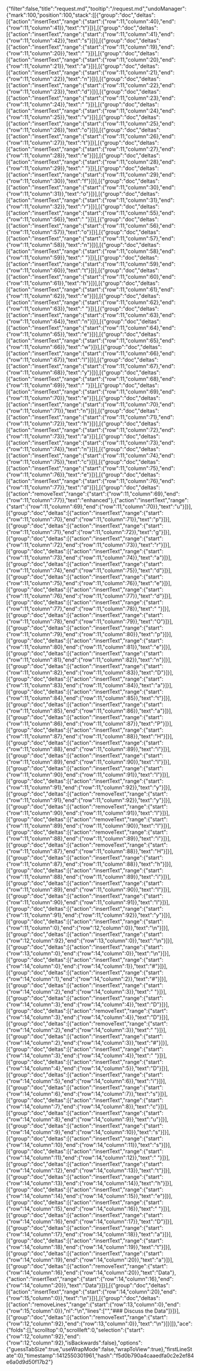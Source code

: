 {"filter":false,"title":"request.md","tooltip":"/request.md","undoManager":{"mark":100,"position":100,"stack":[[{"group":"doc","deltas":[{"action":"insertText","range":{"start":{"row":11,"column":40},"end":{"row":11,"column":41}},"text":"t"}]}],[{"group":"doc","deltas":[{"action":"insertText","range":{"start":{"row":11,"column":41},"end":{"row":11,"column":42}},"text":"s"}]}],[{"group":"doc","deltas":[{"action":"insertText","range":{"start":{"row":11,"column":19},"end":{"row":11,"column":20}},"text":" "}]}],[{"group":"doc","deltas":[{"action":"insertText","range":{"start":{"row":11,"column":20},"end":{"row":11,"column":21}},"text":"a"}]}],[{"group":"doc","deltas":[{"action":"insertText","range":{"start":{"row":11,"column":21},"end":{"row":11,"column":22}},"text":"n"}]}],[{"group":"doc","deltas":[{"action":"insertText","range":{"start":{"row":11,"column":22},"end":{"row":11,"column":23}},"text":"d"}]}],[{"group":"doc","deltas":[{"action":"insertText","range":{"start":{"row":11,"column":23},"end":{"row":11,"column":24}},"text":" "}]}],[{"group":"doc","deltas":[{"action":"insertText","range":{"start":{"row":11,"column":24},"end":{"row":11,"column":25}},"text":"v"}]}],[{"group":"doc","deltas":[{"action":"insertText","range":{"start":{"row":11,"column":25},"end":{"row":11,"column":26}},"text":"o"}]}],[{"group":"doc","deltas":[{"action":"insertText","range":{"start":{"row":11,"column":26},"end":{"row":11,"column":27}},"text":"t"}]}],[{"group":"doc","deltas":[{"action":"insertText","range":{"start":{"row":11,"column":27},"end":{"row":11,"column":28}},"text":"e"}]}],[{"group":"doc","deltas":[{"action":"insertText","range":{"start":{"row":11,"column":28},"end":{"row":11,"column":29}},"text":" "}]}],[{"group":"doc","deltas":[{"action":"insertText","range":{"start":{"row":11,"column":29},"end":{"row":11,"column":30}},"text":"f"}]}],[{"group":"doc","deltas":[{"action":"insertText","range":{"start":{"row":11,"column":30},"end":{"row":11,"column":31}},"text":"o"}]}],[{"group":"doc","deltas":[{"action":"insertText","range":{"start":{"row":11,"column":31},"end":{"row":11,"column":32}},"text":"r"}]}],[{"group":"doc","deltas":[{"action":"insertText","range":{"start":{"row":11,"column":55},"end":{"row":11,"column":56}},"text":" "}]}],[{"group":"doc","deltas":[{"action":"insertText","range":{"start":{"row":11,"column":56},"end":{"row":11,"column":57}},"text":"o"}]}],[{"group":"doc","deltas":[{"action":"insertText","range":{"start":{"row":11,"column":57},"end":{"row":11,"column":58}},"text":"n"}]}],[{"group":"doc","deltas":[{"action":"insertText","range":{"start":{"row":11,"column":58},"end":{"row":11,"column":59}},"text":" "}]}],[{"group":"doc","deltas":[{"action":"insertText","range":{"start":{"row":11,"column":59},"end":{"row":11,"column":60}},"text":"t"}]}],[{"group":"doc","deltas":[{"action":"insertText","range":{"start":{"row":11,"column":60},"end":{"row":11,"column":61}},"text":"h"}]}],[{"group":"doc","deltas":[{"action":"insertText","range":{"start":{"row":11,"column":61},"end":{"row":11,"column":62}},"text":"e"}]}],[{"group":"doc","deltas":[{"action":"insertText","range":{"start":{"row":11,"column":62},"end":{"row":11,"column":63}},"text":" "}]}],[{"group":"doc","deltas":[{"action":"insertText","range":{"start":{"row":11,"column":63},"end":{"row":11,"column":64}},"text":"n"}]}],[{"group":"doc","deltas":[{"action":"insertText","range":{"start":{"row":11,"column":64},"end":{"row":11,"column":65}},"text":"e"}]}],[{"group":"doc","deltas":[{"action":"insertText","range":{"start":{"row":11,"column":65},"end":{"row":11,"column":66}},"text":"w"}]}],[{"group":"doc","deltas":[{"action":"insertText","range":{"start":{"row":11,"column":66},"end":{"row":11,"column":67}},"text":"l"}]}],[{"group":"doc","deltas":[{"action":"insertText","range":{"start":{"row":11,"column":67},"end":{"row":11,"column":68}},"text":"y"}]}],[{"group":"doc","deltas":[{"action":"insertText","range":{"start":{"row":11,"column":68},"end":{"row":11,"column":69}},"text":" "}]}],[{"group":"doc","deltas":[{"action":"insertText","range":{"start":{"row":11,"column":69},"end":{"row":11,"column":70}},"text":"e"}]}],[{"group":"doc","deltas":[{"action":"insertText","range":{"start":{"row":11,"column":70},"end":{"row":11,"column":71}},"text":"n"}]}],[{"group":"doc","deltas":[{"action":"insertText","range":{"start":{"row":11,"column":71},"end":{"row":11,"column":72}},"text":"h"}]}],[{"group":"doc","deltas":[{"action":"insertText","range":{"start":{"row":11,"column":72},"end":{"row":11,"column":73}},"text":"a"}]}],[{"group":"doc","deltas":[{"action":"insertText","range":{"start":{"row":11,"column":73},"end":{"row":11,"column":74}},"text":"n"}]}],[{"group":"doc","deltas":[{"action":"insertText","range":{"start":{"row":11,"column":74},"end":{"row":11,"column":75}},"text":"c"}]}],[{"group":"doc","deltas":[{"action":"insertText","range":{"start":{"row":11,"column":75},"end":{"row":11,"column":76}},"text":"e"}]}],[{"group":"doc","deltas":[{"action":"insertText","range":{"start":{"row":11,"column":76},"end":{"row":11,"column":77}},"text":"d"}]}],[{"group":"doc","deltas":[{"action":"removeText","range":{"start":{"row":11,"column":69},"end":{"row":11,"column":77}},"text":"enhanced"},{"action":"insertText","range":{"start":{"row":11,"column":69},"end":{"row":11,"column":70}},"text":"u"}]}],[{"group":"doc","deltas":[{"action":"insertText","range":{"start":{"row":11,"column":70},"end":{"row":11,"column":71}},"text":"p"}]}],[{"group":"doc","deltas":[{"action":"insertText","range":{"start":{"row":11,"column":71},"end":{"row":11,"column":72}},"text":"g"}]}],[{"group":"doc","deltas":[{"action":"insertText","range":{"start":{"row":11,"column":72},"end":{"row":11,"column":73}},"text":"r"}]}],[{"group":"doc","deltas":[{"action":"insertText","range":{"start":{"row":11,"column":73},"end":{"row":11,"column":74}},"text":"a"}]}],[{"group":"doc","deltas":[{"action":"insertText","range":{"start":{"row":11,"column":74},"end":{"row":11,"column":75}},"text":"d"}]}],[{"group":"doc","deltas":[{"action":"insertText","range":{"start":{"row":11,"column":75},"end":{"row":11,"column":76}},"text":"e"}]}],[{"group":"doc","deltas":[{"action":"insertText","range":{"start":{"row":11,"column":76},"end":{"row":11,"column":77}},"text":"d"}]}],[{"group":"doc","deltas":[{"action":"insertText","range":{"start":{"row":11,"column":77},"end":{"row":11,"column":78}},"text":" "}]}],[{"group":"doc","deltas":[{"action":"insertText","range":{"start":{"row":11,"column":78},"end":{"row":11,"column":79}},"text":"O"}]}],[{"group":"doc","deltas":[{"action":"insertText","range":{"start":{"row":11,"column":79},"end":{"row":11,"column":80}},"text":"p"}]}],[{"group":"doc","deltas":[{"action":"insertText","range":{"start":{"row":11,"column":80},"end":{"row":11,"column":81}},"text":"e"}]}],[{"group":"doc","deltas":[{"action":"insertText","range":{"start":{"row":11,"column":81},"end":{"row":11,"column":82}},"text":"n"}]}],[{"group":"doc","deltas":[{"action":"insertText","range":{"start":{"row":11,"column":82},"end":{"row":11,"column":83}},"text":"D"}]}],[{"group":"doc","deltas":[{"action":"insertText","range":{"start":{"row":11,"column":83},"end":{"row":11,"column":84}},"text":"a"}]}],[{"group":"doc","deltas":[{"action":"insertText","range":{"start":{"row":11,"column":84},"end":{"row":11,"column":85}},"text":"t"}]}],[{"group":"doc","deltas":[{"action":"insertText","range":{"start":{"row":11,"column":85},"end":{"row":11,"column":86}},"text":"a"}]}],[{"group":"doc","deltas":[{"action":"insertText","range":{"start":{"row":11,"column":86},"end":{"row":11,"column":87}},"text":"P"}]}],[{"group":"doc","deltas":[{"action":"insertText","range":{"start":{"row":11,"column":87},"end":{"row":11,"column":88}},"text":"H"}]}],[{"group":"doc","deltas":[{"action":"insertText","range":{"start":{"row":11,"column":88},"end":{"row":11,"column":89}},"text":"i"}]}],[{"group":"doc","deltas":[{"action":"insertText","range":{"start":{"row":11,"column":89},"end":{"row":11,"column":90}},"text":"l"}]}],[{"group":"doc","deltas":[{"action":"insertText","range":{"start":{"row":11,"column":90},"end":{"row":11,"column":91}},"text":"l"}]}],[{"group":"doc","deltas":[{"action":"insertText","range":{"start":{"row":11,"column":91},"end":{"row":11,"column":92}},"text":"y"}]}],[{"group":"doc","deltas":[{"action":"removeText","range":{"start":{"row":11,"column":91},"end":{"row":11,"column":92}},"text":"y"}]}],[{"group":"doc","deltas":[{"action":"removeText","range":{"start":{"row":11,"column":90},"end":{"row":11,"column":91}},"text":"l"}]}],[{"group":"doc","deltas":[{"action":"removeText","range":{"start":{"row":11,"column":89},"end":{"row":11,"column":90}},"text":"l"}]}],[{"group":"doc","deltas":[{"action":"removeText","range":{"start":{"row":11,"column":88},"end":{"row":11,"column":89}},"text":"i"}]}],[{"group":"doc","deltas":[{"action":"removeText","range":{"start":{"row":11,"column":87},"end":{"row":11,"column":88}},"text":"H"}]}],[{"group":"doc","deltas":[{"action":"insertText","range":{"start":{"row":11,"column":87},"end":{"row":11,"column":88}},"text":"h"}]}],[{"group":"doc","deltas":[{"action":"insertText","range":{"start":{"row":11,"column":88},"end":{"row":11,"column":89}},"text":"i"}]}],[{"group":"doc","deltas":[{"action":"insertText","range":{"start":{"row":11,"column":89},"end":{"row":11,"column":90}},"text":"l"}]}],[{"group":"doc","deltas":[{"action":"insertText","range":{"start":{"row":11,"column":90},"end":{"row":11,"column":91}},"text":"l"}]}],[{"group":"doc","deltas":[{"action":"insertText","range":{"start":{"row":11,"column":91},"end":{"row":11,"column":92}},"text":"y"}]}],[{"group":"doc","deltas":[{"action":"insertText","range":{"start":{"row":11,"column":0},"end":{"row":12,"column":0}},"text":"\n"}]}],[{"group":"doc","deltas":[{"action":"insertText","range":{"start":{"row":12,"column":92},"end":{"row":13,"column":0}},"text":"\n"}]}],[{"group":"doc","deltas":[{"action":"insertText","range":{"start":{"row":13,"column":0},"end":{"row":14,"column":0}},"text":"\n"}]}],[{"group":"doc","deltas":[{"action":"insertText","range":{"start":{"row":14,"column":0},"end":{"row":14,"column":1}},"text":"#"}]}],[{"group":"doc","deltas":[{"action":"insertText","range":{"start":{"row":14,"column":1},"end":{"row":14,"column":2}},"text":"#"}]}],[{"group":"doc","deltas":[{"action":"insertText","range":{"start":{"row":14,"column":2},"end":{"row":14,"column":3}},"text":" "}]}],[{"group":"doc","deltas":[{"action":"insertText","range":{"start":{"row":14,"column":3},"end":{"row":14,"column":4}},"text":"D"}]}],[{"group":"doc","deltas":[{"action":"removeText","range":{"start":{"row":14,"column":3},"end":{"row":14,"column":4}},"text":"D"}]}],[{"group":"doc","deltas":[{"action":"removeText","range":{"start":{"row":14,"column":2},"end":{"row":14,"column":3}},"text":" "}]}],[{"group":"doc","deltas":[{"action":"insertText","range":{"start":{"row":14,"column":2},"end":{"row":14,"column":3}},"text":"#"}]}],[{"group":"doc","deltas":[{"action":"insertText","range":{"start":{"row":14,"column":3},"end":{"row":14,"column":4}},"text":" "}]}],[{"group":"doc","deltas":[{"action":"insertText","range":{"start":{"row":14,"column":4},"end":{"row":14,"column":5}},"text":"D"}]}],[{"group":"doc","deltas":[{"action":"insertText","range":{"start":{"row":14,"column":5},"end":{"row":14,"column":6}},"text":"i"}]}],[{"group":"doc","deltas":[{"action":"insertText","range":{"start":{"row":14,"column":6},"end":{"row":14,"column":7}},"text":"s"}]}],[{"group":"doc","deltas":[{"action":"insertText","range":{"start":{"row":14,"column":7},"end":{"row":14,"column":8}},"text":"c"}]}],[{"group":"doc","deltas":[{"action":"insertText","range":{"start":{"row":14,"column":8},"end":{"row":14,"column":9}},"text":"u"}]}],[{"group":"doc","deltas":[{"action":"insertText","range":{"start":{"row":14,"column":9},"end":{"row":14,"column":10}},"text":"s"}]}],[{"group":"doc","deltas":[{"action":"insertText","range":{"start":{"row":14,"column":10},"end":{"row":14,"column":11}},"text":"s"}]}],[{"group":"doc","deltas":[{"action":"insertText","range":{"start":{"row":14,"column":11},"end":{"row":14,"column":12}},"text":" "}]}],[{"group":"doc","deltas":[{"action":"insertText","range":{"start":{"row":14,"column":12},"end":{"row":14,"column":13}},"text":"t"}]}],[{"group":"doc","deltas":[{"action":"insertText","range":{"start":{"row":14,"column":13},"end":{"row":14,"column":14}},"text":"h"}]}],[{"group":"doc","deltas":[{"action":"insertText","range":{"start":{"row":14,"column":14},"end":{"row":14,"column":15}},"text":"e"}]}],[{"group":"doc","deltas":[{"action":"insertText","range":{"start":{"row":14,"column":15},"end":{"row":14,"column":16}},"text":" "}]}],[{"group":"doc","deltas":[{"action":"insertText","range":{"start":{"row":14,"column":16},"end":{"row":14,"column":17}},"text":"D"}]}],[{"group":"doc","deltas":[{"action":"insertText","range":{"start":{"row":14,"column":17},"end":{"row":14,"column":18}},"text":"a"}]}],[{"group":"doc","deltas":[{"action":"insertText","range":{"start":{"row":14,"column":18},"end":{"row":14,"column":19}},"text":"t"}]}],[{"group":"doc","deltas":[{"action":"insertText","range":{"start":{"row":14,"column":19},"end":{"row":14,"column":20}},"text":"a"}]}],[{"group":"doc","deltas":[{"action":"removeText","range":{"start":{"row":14,"column":16},"end":{"row":14,"column":20}},"text":"Data"},{"action":"insertText","range":{"start":{"row":14,"column":16},"end":{"row":14,"column":20}},"text":"Data"}]}],[{"group":"doc","deltas":[{"action":"insertText","range":{"start":{"row":14,"column":20},"end":{"row":15,"column":0}},"text":"\n"}]}],[{"group":"doc","deltas":[{"action":"removeLines","range":{"start":{"row":13,"column":0},"end":{"row":15,"column":0}},"nl":"\n","lines":["","### Discuss the Data"]}]}],[{"group":"doc","deltas":[{"action":"removeText","range":{"start":{"row":12,"column":92},"end":{"row":13,"column":0}},"text":"\n"}]}]]},"ace":{"folds":[],"scrolltop":0,"scrollleft":0,"selection":{"start":{"row":12,"column":92},"end":{"row":12,"column":92},"isBackwards":false},"options":{"guessTabSize":true,"useWrapMode":false,"wrapToView":true},"firstLineState":0},"timestamp":1412550301961,"hash":"f5d0b790a4caaedfa0c2e2ef84e6a0d9d50f17b2"}